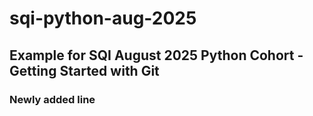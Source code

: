 # sqi-python-aug-2025

## Example for SQI August 2025 Python Cohort - Getting Started with Git

### Newly added line